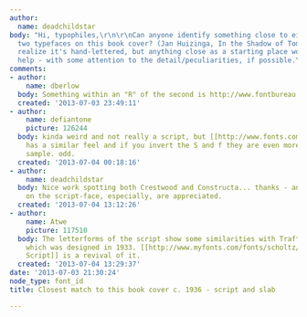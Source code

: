 ```yaml
---
author:
  name: deadchildstar
body: "Hi, typophiles,\r\n\r\nCan anyone identify something close to either of these
  two typefaces on this book cover? (Jan Huizinga, In the Shadow of Tomorrow, 1936)?\r\n\r\nI
  realize it's hand-lettered, but anything close as a starting place would be a big
  help - with some attention to the detail/peculiarities, if possible.\r\n\r\nThanks!\r\n\r\n[img:sites/default/files/old-images/Huizinga_6479.jpg]"
comments:
- author:
    name: dberlow
  body: Something within an "R" of the second is http://www.fontbureau.com/fonts/Constructa/.
  created: '2013-07-03 23:49:11'
- author:
    name: defiantone
    picture: 126244
  body: kinda weird and not really a script, but [[http://www.fonts.com/font/ascender/crestwood/regular|Crestwood]]
    has a similar feel and if you invert the S and f they are even more alike to your
    sample. odd.
  created: '2013-07-04 00:18:16'
- author:
    name: deadchildstar
  body: Nice work spotting both Crestwood and Constructa... thanks - any other ideas
    on the script-face, especially, are appreciated.
  created: '2013-07-04 13:12:26'
- author:
    name: Atwe
    picture: 117510
  body: The letterforms of the script show some similarities with Trafton Script,
    which was designed in 1933. [[http://www.myfonts.com/fonts/scholtz/pacific-script/|Pacific
    Script]] is a revival of it.
  created: '2013-07-04 13:29:37'
date: '2013-07-03 21:30:24'
node_type: font_id
title: Closest match to this book cover c. 1936 - script and slab

---
```

